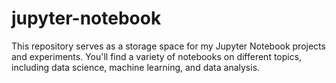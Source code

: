 # jupyter-notebook
This repository serves as a storage space for my Jupyter Notebook projects and experiments. You'll find a variety of notebooks on different topics, including data science, machine learning, and data analysis.
